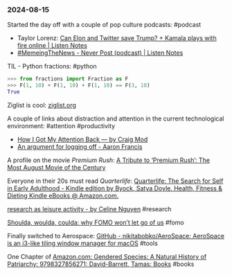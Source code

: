 
### 2024-08-15

Started the day off with a couple of pop culture podcasts: #podcast
* Taylor Lorenz: [Can Elon and Twitter save Trump? + Kamala plays with fire online | Listen Notes](https://www.listennotes.com/podcasts/power-user-with/can-elon-and-twitter-save-G5uLpsNBk_6/)
* [#MemeingTheNews - Never Post (podcast) | Listen Notes](https://www.listennotes.com/podcasts/never-post/memeingthenews-KrmbfS-I32z/)

TIL - Python fractions: #python 
```python
>>> from fractions import Fraction as F
>>> F(1, 10) + F(1, 10) + F(1, 10) == F(3, 10)
True
```

Ziglist is cool: [ziglist.org](https://ziglist.org/top)

A couple of links about distraction and attention in the current technological environment: #attention #productivity 
* [How I Got My Attention Back — by Craig Mod](https://craigmod.com/essays/how_i_got_my_attention_back/?s=09)
* [An argument for logging off - Aaron Francis](https://aaronfrancis.com/2024/an-argument-for-logging-off-9a4de45b?s=09)

A profile on the movie _Premium Rush_: [A Tribute to ‘Premium Rush’: The Most August Movie of the Century](https://thereveal.substack.com/p/a-tribute-to-premium-rush-the-most)

Everyone in their 20s must read *Quarterlife*: [Quarterlife: The Search for Self in Early Adulthood - Kindle edition by Byock, Satya Doyle. Health, Fitness & Dieting Kindle eBooks @ Amazon.com.](https://www.amazon.com/Quarterlife-Search-Self-Early-Adulthood-ebook/dp/B09KG9VDD1)

[research as leisure activity - by Celine Nguyen](https://www.personalcanon.com/p/research-as-leisure-activity) #research

[Shoulda, woulda, coulda: why FOMO won’t let go of us](https://www.economist.com/1843/2022/09/26/shoulda-woulda-coulda-why-fomo-wont-let-go-of-us) #fomo

Finally switched to Aerospace: [GitHub - nikitabobko/AeroSpace: AeroSpace is an i3-like tiling window manager for macOS](https://github.com/nikitabobko/AeroSpace) #tools

One Chapter of [Amazon.com: Gendered Species: A Natural History of Patriarchy: 9798327856271: David-Barrett, Tamas: Books](https://www.amazon.com/Gendered-Species-Natural-History-Patriarchy/dp/B0D7T8P4F4) #books 